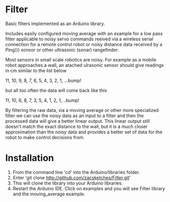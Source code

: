 Filter
======

Basic filters implemented as an Arduino library.  

Includes easily configured moving average with an example for a low pass filter 
applicable to noisy servo commands reeived via a wireless serial connection
for a remote control robot or noisy distance data received by a Ping))) sonsor
or other ultrasonic (sonar) rangefinder.

Most sensors in small scale robotics are noisy.  For example as a
mobile robot approaches a wall, an atached ulrasonic sensor should
give readings in cm similar to the list below

11, 10, 9, 8, 7, 6, 5, 4, 3, 2, 1, ...bump!

but all too often the data will come back like this

11, 10, 6, 8, 7, 3, 5, 4, 1, 2, 1, ..bump!

By filtering the raw data, via a moving average or other more 
specialized filter we can use the noisy data as an input to a
filter and then the processed data will give a better linear
output.  This linear output still doesn't match the exact distance
to the wall, but it is a much closer approximation than the noisy
data and provides a better set of data for the robot to make 
control decisions from.

Installation
==============

1. From the command line 'cd' into the Arduino/libraries folder.
2. Enter 'git clone http://github.com/zacsketches/Filter.git'
3. This will clone the library into your Arduino libraries.
4. Restart the Arduino IDE.  Click on examples and you will see Filter library and the moving_average example.
